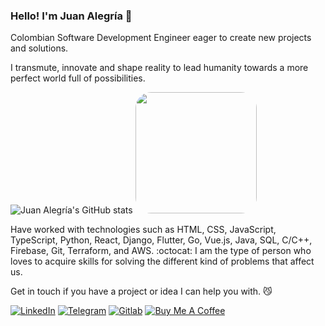 ### Hello! I'm Juan Alegría 🎸

Colombian Software Development Engineer eager to create new projects and solutions.

I transmute, innovate and shape reality to lead humanity towards a more perfect world full of possibilities.

![Juan Alegría's GitHub stats](https://github-readme-stats.vercel.app/api?username=zejiran&count_private=true&show_icons=true&include_all_commits=true&theme=graywhite) <img src="https://i.ibb.co/XYc7s5q/IMG-20181106-101833.jpg" width="194px" style="border-radius: 25px;">

Have worked with technologies such as HTML, CSS, JavaScript, TypeScript, Python, React, Django, Flutter, Go, Vue.js, Java, SQL, C/C++, Firebase, Git, Terraform, and AWS. :octocat: I am the type of person who loves to acquire skills for solving the different kind of problems that affect us. 

Get in touch if you have a project or idea I can help you with. :smirk_cat:

[![LinkedIn](https://img.shields.io/badge/LinkedIn-0077B5?style=for-the-badge&logo=linkedin&logoColor=white)](https://www.linkedin.com/in/juanszalegria/) [![Telegram](https://img.shields.io/badge/Telegram-2CA5E0?style=for-the-badge&logo=telegram&logoColor=white)](https://t.me/juanszalegria) [![Gitlab](https://img.shields.io/badge/GitLab-330F63?style=for-the-badge&logo=gitlab&logoColor=white)](https://gitlab.com/zejiran) [![Buy Me A Coffee](https://img.shields.io/badge/-Buy%20Me%20A%20Coffee-orange?style=for-the-badge&logo=buy-me-a-coffee&logoColor=white)](https://www.buymeacoffee.com/juanszalegria) 
